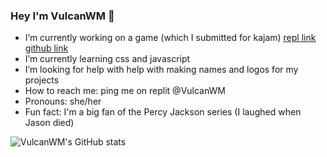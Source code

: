 ### Hey I'm VulcanWM 🙏

- I’m currently working on a game (which I submitted for kajam) [repl link](https://replit.com/@VulcanWM/jasonism) [github link](https://github.com/VulcanWM/jasonism)
- I’m currently learning css and javascript 
- I’m looking for help with help with making names and logos for my projects 
- How to reach me: ping me on replit @VulcanWM
- Pronouns: she/her
- Fun fact: I'm a big fan of the Percy Jackson series (I laughed when Jason died)

![VulcanWM's GitHub stats](https://github-readme-stats.vercel.app/api?username=VulcanWM)
